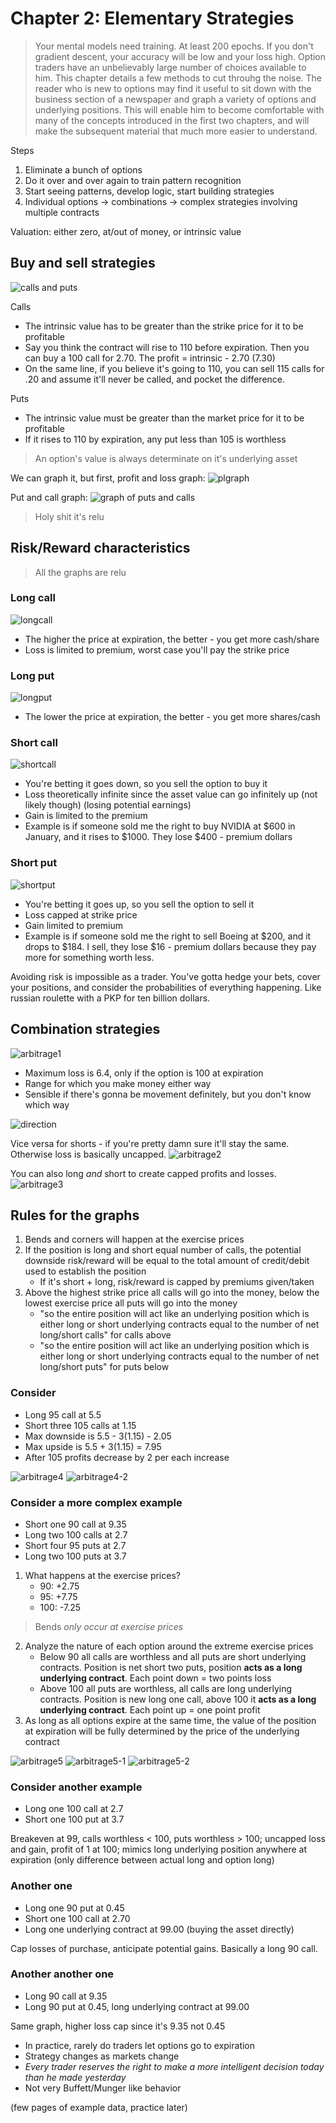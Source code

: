 # Chapter 2: Elementary Strategies
> Your mental models need training. At least 200 epochs. If you don't gradient descent, your accuracy will be low and your loss high.
Option traders have an unbelievably large number of choices available to him. This chapter details a few methods to cut throuhg the noise.
> The reader who is new to options may find it useful to sit down with the business section of a newspaper and graph a variety of options and underlying positions. This will enable him to become comfortable with many of the concepts introduced in the first two chapters, and will make the subsequent material that much more easier to understand.

Steps
1. Eliminate a bunch of options
2. Do it over and over again to train pattern recognition
3. Start seeing patterns, develop logic, start building strategies
4. Individual options -> combinations -> complex strategies involving multiple contracts

Valuation: either zero, at/out of money, or intrinsic value

## Buy and sell strategies
![calls and puts](src/callsputs.png)

Calls
* The intrinsic value has to be greater than the strike price for it to be profitable
* Say you think the contract will rise to 110 before expiration. Then you can buy a 100 call for 2.70. The profit = intrinsic - 2.70 (7.30)
* On the same line, if you believe it's going to 110, you can sell 115 calls for .20 and assume it'll never be called, and pocket the difference.

Puts
* The intrinsic value must be greater than the market price for it to be profitable
* If it rises to 110 by expiration, any put less than 105 is worthless

> An option's value is always determinate on it's underlying asset

We can graph it, but first, profit and loss graph:
![plgraph](src/plgraph.png)

Put and call graph: 
![graph of puts and calls](src/callnputgraph.png)
> Holy shit it's relu

## Risk/Reward characteristics
> All the graphs are relu

### Long call
![longcall](src/longcall.png)
* The higher the price at expiration, the better - you get more cash/share
* Loss is limited to premium, worst case you'll pay the strike price

### Long put
![longput](src/longput.png)
* The lower the price at expiration, the better - you get more shares/cash

### Short call
![shortcall](src/shortcall.png)
* You're betting it goes down, so you sell the option to buy it
* Loss theoretically infinite since the asset value can go infinitely up (not likely though) (losing potential earnings)
* Gain is limited to the premium  
* Example is if someone sold me the right to buy NVIDIA at $600 in January, and it rises to $1000. They lose $400 - premium dollars

### Short put
![shortput](src/shortput.png)
* You're betting it goes up, so you sell the option to sell it
* Loss capped at strike price
* Gain limited to premium
* Example is if someone sold me the right to sell Boeing at $200, and it drops to $184. I sell, they lose $16 - premium dollars because they pay more for something worth less.

Avoiding risk is impossible as a trader. You've gotta hedge your bets, cover your positions, and consider the probabilities of everything happening. Like russian roulette with a PKP for ten billion dollars.

## Combination strategies
> 

![arbitrage1](src/arbitrage1.png)
* Maximum loss is 6.4, only if the option is 100 at expiration
* Range for which you make money either way
* Sensible if there's gonna be movement definitely, but you don't know which way

![direction](src/dontletthemknow.png)

Vice versa for shorts - if you're pretty damn sure it'll stay the same. Otherwise loss is basically uncapped.
![arbitrage2](src/arbitrage2.png)

You can also long *and* short to create capped profits and losses.
![arbitrage3](src/arbitrage3.png)

## Rules for the graphs
1. Bends and corners will happen at the exercise prices
2. If the position is long and short equal number of calls, the potential downside risk/reward will be equal to the total amount of credit/debit used to establish the position 
    * If it's short + long, risk/reward is capped by premiums given/taken
3. Above the highest strike price all calls will go into the money, below the lowest exercise price all puts will go into the money
    * "so the entire position will act like an underlying position which is either long or short underlying contracts equal to the number of net long/short calls" for calls above
    * "so the entire position will act like an underlying position which is either long or short underlying contracts equal to the number of net long/short puts" for puts below

### Consider
* Long 95 call at 5.5
* Short three 105 calls at 1.15
* Max downside is 5.5 - 3(1.15) - 2.05
* Max upside is 5.5 + 3(1.15) = 7.95
* After 105 profits decrease by 2 per each increase 

![arbitrage4](src/arbitrage4.png)
![arbitrage4-2](src/arbitrage4-2.png)

### Consider a more complex example
* Short one 90 call at 9.35
* Long two 100 calls at 2.7
* Short four 95 puts at 2.7
* Long two 100 puts at 3.7

1. What happens at the exercise prices?
    * 90: +2.75
    * 95: +7.75
    * 100: -7.25
> Bends *only occur at exercise prices*
2. Analyze the nature of each option around the extreme exercise prices
    * Below 90 all calls are worthless and all puts are short underlying contracts. Position is net short two puts, position **acts as a long underlying contract**. Each point down = two points loss
    * Above 100 all puts are worthless, all calls are long underlying contracts. Position is new long one call, above 100 it **acts as a long underlying contract**. Each point up = one point profit
3. As long as all options expire at the same time, the value of the position at expiration will be fully determined by the price of the underlying contract

![arbitrage5](src/arbitrage5.png)
![arbitrage5-1](src/arbitrage5-2.png)
![arbitrage5-2](src/arbitrage5-2.png)

### Consider another example
* Long one 100 call at 2.7
* Short one 100 put at 3.7

Breakeven at 99, calls worthless < 100, puts worthless > 100; uncapped loss and gain, profit of 1 at 100; mimics long underlying position anywhere at expiration (only difference between actual long and option long)

### Another one
* Long one 90 put at 0.45
* Short one 100 call at 2.70
* Long one underlying contract at 99.00 (buying the asset directly)

Cap losses of purchase, anticipate potential gains. Basically a long 90 call.

### Another another one
* Long 90 call at 9.35
* Long 90 put at 0.45, long underlying contract at 99.00

Same graph, higher loss cap since it's 9.35 not 0.45


* In practice, rarely do traders let options go to expiration
* Strategy changes as markets change
* *Every trader reserves the right to make a more intelligent decision today than he made yesterday*
* Not very Buffett/Munger like behavior

(few pages of example data, practice later)




